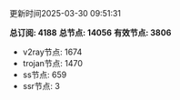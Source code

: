 更新时间2025-03-30 09:51:31

**总订阅: 4188**
**总节点: 14056**
**有效节点: 3806**
- v2ray节点: 1674
- trojan节点: 1470
- ss节点: 659
- ssr节点: 3
